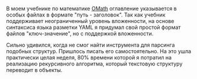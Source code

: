 В моем учебнике по математике [OMath](p:omath) оглавление указывается в особых файлах в формате "путь - заголовок".
Так как учебник поддерживает неограниченный уровень вложенности, на основе синтаксиса языка разметки YAML я придумал свой простой формат файлов "ключ-значение", но с поддержкой вложенности.

Сильно удивился, когда не смог найти инструмента для парсинга подобных структур.
Пришлось писать его самостоятельно.
На это ушла практически целая неделя, 80% времени которой я потратил на реализацию рекурсивного алгоритма, который текстовую структуру переводит в объекты.